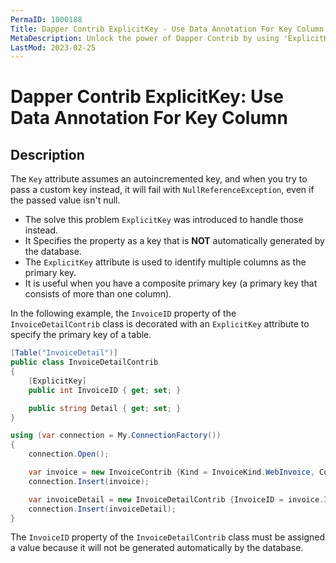 ```yaml
---
PermaID: 1000188
Title: Dapper Contrib ExplicitKey - Use Data Annotation For Key Column
MetaDescription: Unlock the power of Dapper Contrib by using 'ExplicitKey' Data Annotation. Learn how to specify which properties are a part of the not autoincremented primary keys.
LastMod: 2023-02-25
---
```


# Dapper Contrib ExplicitKey: Use Data Annotation For Key Column

## Description

The `Key` attribute assumes an autoincremented key, and when you try to pass a custom key instead, it will fail with `NullReferenceException`, even if the passed value isn't null. 

 - The solve this problem `ExplicitKey` was introduced to handle those instead. 
 - It Specifies the property as a key that is **NOT** automatically generated by the database.
 - The `ExplicitKey` attribute is used to identify multiple columns as the primary key. 
 - It is useful when you have a composite primary key (a primary key that consists of more than one column).

In the following example, the `InvoiceID` property of the `InvoiceDetailContrib` class is decorated with an `ExplicitKey` attribute to specify the primary key of a table.

```csharp
[Table("InvoiceDetail")]
public class InvoiceDetailContrib
{
	[ExplicitKey]
	public int InvoiceID { get; set; }

	public string Detail { get; set; }
}        

using (var connection = My.ConnectionFactory())
{
	connection.Open();

	var invoice = new InvoiceContrib {Kind = InvoiceKind.WebInvoice, Code = "Insert_Single_1"};
	connection.Insert(invoice);

	var invoiceDetail = new InvoiceDetailContrib {InvoiceID = invoice.InvoiceID, Detail = "Insert_Single_1"};
	connection.Insert(invoiceDetail);
}
```

The `InvoiceID` property of the `InvoiceDetailContrib` class must be assigned a value because it will not be generated automatically by the database.
